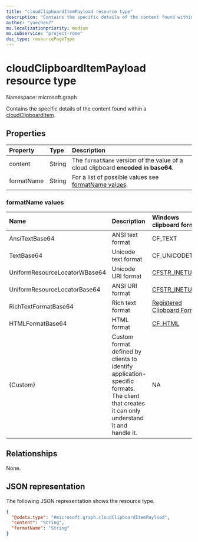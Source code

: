 ```yaml
---
title: "cloudClipboardItemPayload resource type"
description: "Contains the specific details of the content found within a cloudClipboardItem."
author: "yuechen7"
ms.localizationpriority: medium
ms.subservice: "project-rome"
doc_type: resourcePageType
---
```


# cloudClipboardItemPayload resource type

Namespace: microsoft.graph


Contains the specific details of the content found within a [cloudClipboardItem](../resources/cloudclipboarditem.md).

## Properties
|Property|Type|Description|
|:---|:---|:---|
|content|String|The `formatName` version of the value of a cloud clipboard **encoded in base64**.|
|formatName|String|For a list of possible values see [formatName values](#formatname-values).|

### formatName values
|Name |Description |Windows clipboard format|
|:---|:---|:---|
| AnsiTextBase64                      | ANSI text format                      | CF_TEXT                                 |
| TextBase64                          | Unicode text format                   | CF_UNICODETEXT                          |
| UniformResourceLocatorWBase64       | Unicode URI format                    | [CFSTR_INETURLW](/windows/win32/shell/clipboard#cfstr_ineturl)                          |
| UniformResourceLocatorBase64        | ANSI URI format                       | [CFSTR_INETURLA](/windows/win32/shell/clipboard#cfstr_ineturl)                          |
| RichTextFormatBase64                | Rich text format                      | [Registered Clipboard Format](/windows/win32/dataxchg/clipboard-formats#registered-clipboard-formats)  |
| HTMLFormatBase64                    | HTML format                           | [CF_HTML](/windows/win32/dataxchg/html-clipboard-format)  |
| {Custom}                      | Custom format defined by clients to identify application-specific formats. The client that creates it can only understand it and handle it.   | NA  |

## Relationships
None.

## JSON representation
The following JSON representation shows the resource type.
<!-- {
  "blockType": "resource",
  "@odata.type": "microsoft.graph.cloudClipboardItemPayload"
}
-->
``` json
{
  "@odata.type": "#microsoft.graph.cloudClipboardItemPayload",
  "content": "String",
  "formatName": "String"
}
```

